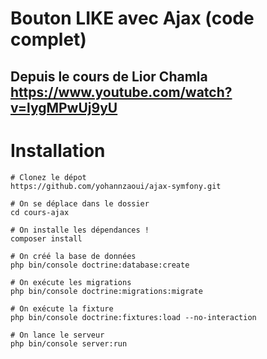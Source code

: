 # Bouton LIKE avec Ajax (code complet)

## Depuis le cours de Lior Chamla https://www.youtube.com/watch?v=lygMPwUj9yU

# Installation
```
# Clonez le dépot
https://github.com/yohannzaoui/ajax-symfony.git

# On se déplace dans le dossier
cd cours-ajax

# On installe les dépendances !
composer install

# On créé la base de données
php bin/console doctrine:database:create

# On exécute les migrations
php bin/console doctrine:migrations:migrate

# On exécute la fixture
php bin/console doctrine:fixtures:load --no-interaction

# On lance le serveur
php bin/console server:run
```
